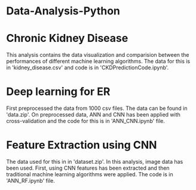 # Data-Analysis-Python

# Chronic Kidney Disease
This analysis contains the data visualization and comparision between the performances of different machine learning algorithms. The data for this is in 'kidney_disease.csv' and code is in 'CKDPredictionCode.ipynb'.

# Deep learning for ER
First preprocessed the data from 1000 csv files. The data can be found in 'data.zip'. On preprocessed data, ANN and CNN has been applied with cross-validation and the code for this is in 'ANN_CNN.ipynb' file.

# Feature Extraction using CNN
The data used for this in in 'dataset.zip'. In this analysis, image data has been used. First, using CNN features has been extracted and then traditional machine learning algorithms were applied. The code is in 'ANN_RF.ipynb' file.
